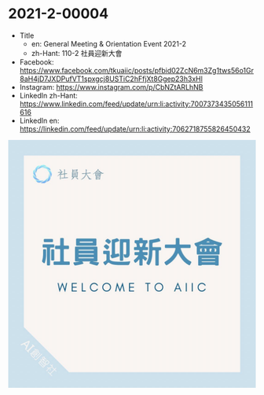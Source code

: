 # 2021-2-00004

* Title
  * en: General Meeting & Orientation Event 2021-2
  * zh-Hant: 110-2 社員迎新大會
* Facebook: <https://www.facebook.com/tkuaiic/posts/pfbid02ZcN6m3Zg1tws56o1Gr8aH4jD7JXDPufVT1spxgcj8USTiC2hFfjXt8Ggep23h3xHl>
* Instagram: <https://www.instagram.com/p/CbNZtARLhNB>
* LinkedIn zh-Hant: <https://www.linkedin.com/feed/update/urn:li:activity:7007373435056111616>
* LinkedIn en: <https://linkedin.com/feed/update/urn:li:activity:7062718755826450432>

![main image in zh-Hant](./2021-2-00004_zh-hant.jpg)
